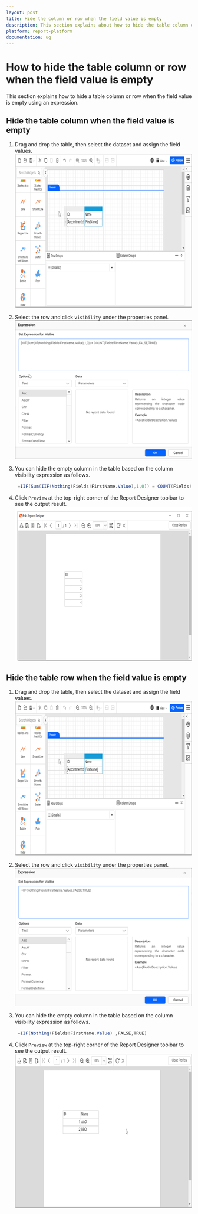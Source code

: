 ```yaml
---
layout: post
title: Hide the column or row when the field value is empty
description: This section explains about how to hide the table column or row when the field value is empty using expression
platform: report-platform
documentation: ug
---
```


# How to hide the table column or row when the field value is empty

This section explains how to hide a table column or row when the field value is empty using an expression.

## Hide the table column when the field value is empty

1. Drag and drop the table, then select the dataset and assign the field values.
   ![table deisgn](/static/assets/on-premise/images/report-designer/how-to/hide-row-column/hide-row-column-table-design.png '#width=350px')
2. Select the row and click `visibility` under the properties panel.
   ![set visibility expression](/static/assets/on-premise/images/report-designer/how-to/hide-row-column/hide-column-expression.png '#width=450px')
3. You can hide the empty column in the table based on the column visibility expression as follows.  

   ```csharp
    =IIF(Sum(IIF(Nothing(Fields!FirstName.Value),1,0)) = COUNT(Fields!FirstName.Value) ,FALSE,TRUE)
   ```

4. Click `Preview` at the top-right corner of the Report Designer toolbar to see the output result.
   ![output-column](/static/assets/on-premise/images/report-designer/how-to/hide-row-column/hide-column-output.png '#width=450px')

## Hide the table row when the field value is empty

1. Drag and drop the table, then select the dataset and assign the field values.
   ![table deisgn](/static/assets/on-premise/images/report-designer/how-to/hide-row-column/hide-row-column-table-design.png '#width=450px')
2. Select the row and click `visibility` under the properties panel.
   ![set visibility expression](/static/assets/on-premise/images/report-designer/how-to/hide-row-column/hide-row-expression.png '#width=400px')
3. You can hide the empty column in the table based on the column visibility expression as follows.

   ```csharp
    =IIF(Nothing(Fields!FirstName.Value) ,FALSE,TRUE)
   ```

4. Click `Preview` at the top-right corner of the Report Designer toolbar to see the output result.
   ![output-row](/static/assets/on-premise/images/report-designer/how-to/hide-row-column/hide-row-output.png '#width=400px')